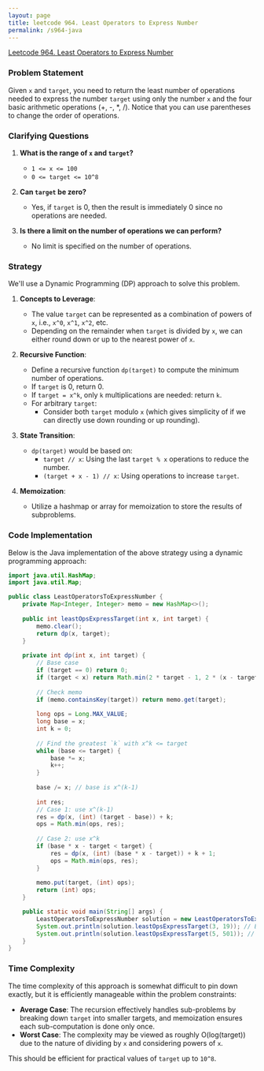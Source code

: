 ```yaml
---
layout: page
title: leetcode 964. Least Operators to Express Number
permalink: /s964-java
---
```

[Leetcode 964. Least Operators to Express Number](https://algoadvance.github.io/algoadvance/l964)
### Problem Statement

Given `x` and `target`, you need to return the least number of operations needed to express the number `target` using only the number `x` and the four basic arithmetic operations (+, -, *, /). Notice that you can use parentheses to change the order of operations.

### Clarifying Questions

1. **What is the range of `x` and `target`?**
    - `1 <= x <= 100`
    - `0 <= target <= 10^8`
   
2. **Can `target` be zero?**
    - Yes, if `target` is 0, then the result is immediately 0 since no operations are needed.

3. **Is there a limit on the number of operations we can perform?**
    - No limit is specified on the number of operations.

### Strategy

We'll use a Dynamic Programming (DP) approach to solve this problem. 

1. **Concepts to Leverage**:
    - The value `target` can be represented as a combination of powers of `x`, i.e., `x^0`, `x^1`, `x^2`, etc.
    - Depending on the remainder when `target` is divided by `x`, we can either round down or up to the nearest power of `x`.

2. **Recursive Function**:
    - Define a recursive function `dp(target)` to compute the minimum number of operations.
    - If `target` is 0, return 0.
    - If `target = x^k`, only `k` multiplications are needed: return `k`.
    - For arbitrary `target`:
        - Consider both `target` modulo `x` (which gives simplicity of if we can directly use down rounding or up rounding).

3. **State Transition**:
    - `dp(target)` would be based on:
        - `target // x`: Using the last `target % x` operations to reduce the number.
        - `(target + x - 1) // x`: Using operations to increase `target`.

4. **Memoization**:
    - Utilize a hashmap or array for memoization to store the results of subproblems.

### Code Implementation

Below is the Java implementation of the above strategy using a dynamic programming approach:

```java
import java.util.HashMap;
import java.util.Map;

public class LeastOperatorsToExpressNumber {
    private Map<Integer, Integer> memo = new HashMap<>();
    
    public int leastOpsExpressTarget(int x, int target) {
        memo.clear();
        return dp(x, target);
    }
    
    private int dp(int x, int target) {
        // Base case
        if (target == 0) return 0;
        if (target < x) return Math.min(2 * target - 1, 2 * (x - target)); // Direct situations
        
        // Check memo
        if (memo.containsKey(target)) return memo.get(target);
        
        long ops = Long.MAX_VALUE; 
        long base = x;
        int k = 0;
        
        // Find the greatest `k` with x^k <= target
        while (base <= target) {
            base *= x;
            k++;
        }
        
        base /= x; // base is x^(k-1)
        
        int res;
        // Case 1: use x^(k-1)
        res = dp(x, (int) (target - base)) + k;
        ops = Math.min(ops, res);
        
        // Case 2: use x^k
        if (base * x - target < target) { 
            res = dp(x, (int) (base * x - target)) + k + 1;
            ops = Math.min(ops, res);
        }
        
        memo.put(target, (int) ops);
        return (int) ops;
    }

    public static void main(String[] args) {
        LeastOperatorsToExpressNumber solution = new LeastOperatorsToExpressNumber();
        System.out.println(solution.leastOpsExpressTarget(3, 19)); // Expected output: 5
        System.out.println(solution.leastOpsExpressTarget(5, 501)); // Expected output: 8
    }
}
```

### Time Complexity

The time complexity of this approach is somewhat difficult to pin down exactly, but it is efficiently manageable within the problem constraints:

- **Average Case**: The recursion effectively handles sub-problems by breaking down `target` into smaller targets, and memoization ensures each sub-computation is done only once.
- **Worst Case**: The complexity may be viewed as roughly O(log(target)) due to the nature of dividing by `x` and considering powers of `x`.

This should be efficient for practical values of `target` up to `10^8`.